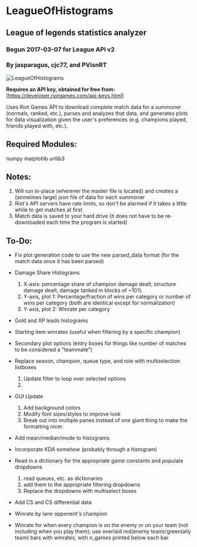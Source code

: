 # LeagueOfHistograms
## League of legends statistics analyzer
### Begun 2017-03-07 for League API v2
### By jasparagus, cjc77, and PVisnRT
![LeagueOfHistograms](https://github.com/jasparagus/LeagueOfHistograms/blob/master/icon.png "LeagueOfHistograms")

**Requires an API key, obtained for free from:**
[https://developer.riotgames.com/api-keys.html]

Uses Riot Games API to download complete match data for a summoner (normals, ranked, etc.), parses and analyzes that data, and generates plots for data visualization given the user's preferences (e.g. champions played, friends played with, etc.).


## Required Modules:
numpy
matplotlib
urllib3


## Notes:
1. Will run in-place (wherever the master file is located) and creates a (someimes large) json file of data for each summoner
2. Riot's API servers have rate limits, so don't be alarmed if it takes a little while to get matches at first
3. Match data is saved to your hard drive (it does not have to be re-downloaded each time the program is started)


## To-Do:
+ Fix plot generation code to use the new parsed_data format (for the match data once it has been parsed)

+ Damage Share Histograms
  1. X-axis: percentage share of champion damage dealt, structure damage dealt, damage tanked in blocks of ~10%
  2. Y-axis, plot 1: Percentage/fraction of wins per category or number of wins per category (both are identical except for normalization)
  3. Y-axis, plot 2:  Winrate per category


+ Gold and XP leads histograms
  
+ Starting item winrates (useful when filtering by a specific champion)

+ Secondary plot options (entry boxes for things like number of matches to be considered a "teammate")


+ Replace season, champion, queue type, and role with multiselection listboxes
  1. Update filter to loop over selected options
  2. 
  
+ GUI Update
  1. Add background colors
  2. Modify font sizes/styles to improve look
  3. Break out into multiple panes instead of one giant thing to make the formatting nicer.
  
+ Add mean/median/mode to histograms

+ Incorporate KDA somehow (probably through a histogram)

+ Read in a dictionary for the appropriate game constants and populate dropdowns
  1. read queues, etc. as dictionaries
  2. add them to the appropriate filtering dropdowns
  3. Replace the dropdowns with multiselect boxes
  
+ Add CS and CS differential data

+ Winrate by lane opponent's champion

+ Winrate for when every champion is on the enemy or on your team (not including when you play them); use overlaid red(enemy team)/green(ally team) bars with winrates, with n_games printed below each bar